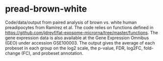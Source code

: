 # pread-brown-white
Code/data/output from paired analysis of brown vs. white human preadipocytes from Ramirez et al. The code relies on functions defined in https://github.com/jdreyf/fat-exosome-microrna/tree/master/functions. The gene expression data is also available at the Gene Expression Omnibus (GEO) under accession GSE100003. The output gives the average of each probeset in each group on the log2 scale, the p-value, FDR, log2FC, fold-change (FC), and probeset annotation.
